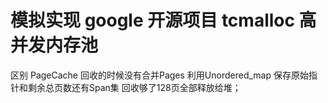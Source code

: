 # 模拟实现 google 开源项目 tcmalloc 高并发内存池 
区别 PageCache 回收的时候没有合并Pages 利用Unordered_map 保存原始指针和剩余总页数还有Span集 回收够了128页全部释放给堆；
